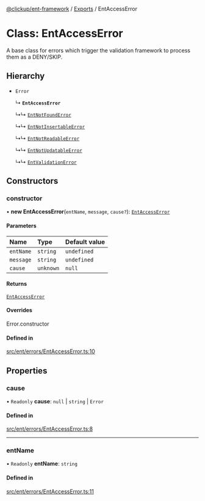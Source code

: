 [@clickup/ent-framework](../README.md) / [Exports](../modules.md) / EntAccessError

# Class: EntAccessError

A base class for errors which trigger the validation framework to process
them as a DENY/SKIP.

## Hierarchy

- `Error`

  ↳ **`EntAccessError`**

  ↳↳ [`EntNotFoundError`](EntNotFoundError.md)

  ↳↳ [`EntNotInsertableError`](EntNotInsertableError.md)

  ↳↳ [`EntNotReadableError`](EntNotReadableError.md)

  ↳↳ [`EntNotUpdatableError`](EntNotUpdatableError.md)

  ↳↳ [`EntValidationError`](EntValidationError.md)

## Constructors

### constructor

• **new EntAccessError**(`entName`, `message`, `cause?`): [`EntAccessError`](EntAccessError.md)

#### Parameters

| Name | Type | Default value |
| :------ | :------ | :------ |
| `entName` | `string` | `undefined` |
| `message` | `string` | `undefined` |
| `cause` | `unknown` | `null` |

#### Returns

[`EntAccessError`](EntAccessError.md)

#### Overrides

Error.constructor

#### Defined in

[src/ent/errors/EntAccessError.ts:10](https://github.com/clickup/ent-framework/blob/master/src/ent/errors/EntAccessError.ts#L10)

## Properties

### cause

• `Readonly` **cause**: ``null`` \| `string` \| `Error`

#### Defined in

[src/ent/errors/EntAccessError.ts:8](https://github.com/clickup/ent-framework/blob/master/src/ent/errors/EntAccessError.ts#L8)

___

### entName

• `Readonly` **entName**: `string`

#### Defined in

[src/ent/errors/EntAccessError.ts:11](https://github.com/clickup/ent-framework/blob/master/src/ent/errors/EntAccessError.ts#L11)
